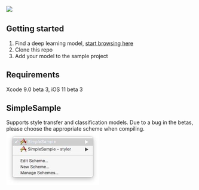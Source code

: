 [<img src="http://mlmodelzoo.com/wp-content/uploads/2017/07/logo-banner.png">](https://mlmodelzoo.com)

## Getting started
1. Find a deep learning model, [start browsing here](https://mlmodelzoo.com/browse/)
2. Clone this repo
3. Add your model to the sample project

## Requirements
Xcode 9.0 beta 3, iOS 11 beta 3

## SimpleSample
Supports style transfer and classification models. Due to a bug in the betas, please choose the appropriate scheme when compiling.<br>
![Choose scheme](/screenshots/simplesample-scheme.jpg?raw=true "Choose scheme")
